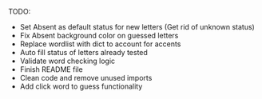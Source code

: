 TODO:
- Set Absent as default status for new letters (Get rid of unknown status)
- Fix Absent background color on guessed letters
- Replace wordlist with dict to account for accents
- Auto fill status of letters already tested
- Validate word checking logic
- Finish README file
- Clean code and remove unused imports
- Add click word to guess functionality
